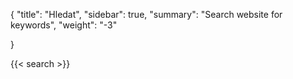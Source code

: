 {
    "title": "Hledat",
    "sidebar": true,
    "summary": "Search website for keywords", 
	"weight": "-3"

}

{{< search >}}